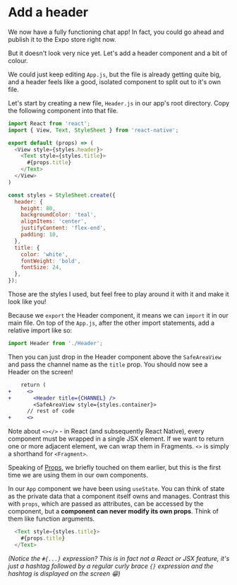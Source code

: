 # Add a header

We now have a fully functioning chat app! In fact, you could go ahead and publish it to the Expo store right now.

But it doesn't look very nice yet. Let's add a header component and a bit of colour.

We could just keep editing `App.js`, but the file is already getting quite big, and a header feels like a good, isolated component to split out to it's own file.

Let's start by creating a new file, `Header.js` in our app's root directory. Copy the following component into that file.
```js
import React from 'react';
import { View, Text, StyleSheet } from 'react-native';

export default (props) => (
  <View style={styles.header}>
    <Text style={styles.title}>
      #{props.title}
    </Text>
  </View>
)

const styles = StyleSheet.create({
  header: {
    height: 80,
    backgroundColor: 'teal',
    alignItems: 'center',
    justifyContent: 'flex-end',
    padding: 10,
  },
  title: {
    color: 'white',
    fontWeight: 'bold',
    fontSize: 24,
  },
});
```

Those are the styles I used, but feel free to play around it with it and make it look like you!

Because we `export` the Header component, it means we can `import` it in our main file. On top of the `App.js`, after the other import statements, add a relative import like so:

```js
import Header from './Header';
```

Then you can just drop in the Header component above the `SafeAreaView` and pass the channel name as the `title` prop. You should now see a Header on the screen!
```diff
    return (
+     <>
+       <Header title={CHANNEL} />
        <SafeAreaView style={styles.container}>
      // rest of code
+     <>
```
Note about `<></>` - in React (and subsequently React Native), every component must be wrapped in a single JSX element. If we want to return one or more adjacent element, we can wrap them in Fragments. `<>` is simply a shorthand for `<Fragment>`.

Speaking of [Props](https://facebook.github.io/react-native/docs/props.html), we briefly touched on them earlier, but this is the first time we are using them in our own components.

In our `App` component we have been using `useState`. You can think of state as the private data that a component itself owns and manages. Contrast this with `props`, which are passed as attributes, can be accessed by the component, but a **component can never modify its own props**. Think of them like function arguments.

```js
  <Text style={styles.title}>
    #{props.title}
  </Text>
```

_(Notice the `#{...}` expression? This is in fact not a React or JSX feature, it's just a hashtag followed by a regular curly brace `{}` expression and the hashtag is displayed on the screen 😁)_
